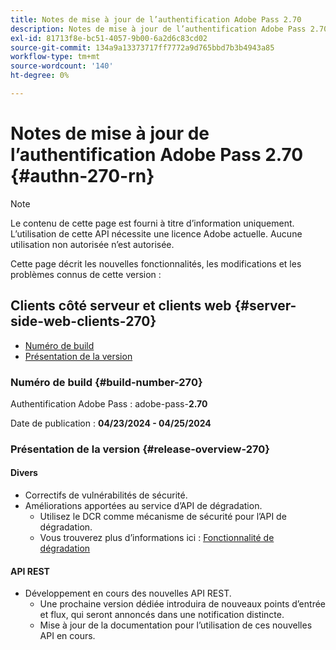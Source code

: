 ```yaml
---
title: Notes de mise à jour de l’authentification Adobe Pass 2.70
description: Notes de mise à jour de l’authentification Adobe Pass 2.70
exl-id: 81713f8e-bc51-4057-9b00-6a2d6c83cd02
source-git-commit: 134a9a13373717ff7772a9d765bbd7b3b4943a85
workflow-type: tm+mt
source-wordcount: '140'
ht-degree: 0%

---
```


# Notes de mise à jour de l’authentification Adobe Pass 2.70 {#authn-270-rn}

>[!NOTE]
>
>Le contenu de cette page est fourni à titre d’information uniquement. L’utilisation de cette API nécessite une licence Adobe actuelle. Aucune utilisation non autorisée n’est autorisée.

Cette page décrit les nouvelles fonctionnalités, les modifications et les problèmes connus de cette version :

## Clients côté serveur et clients web {#server-side-web-clients-270}

* [Numéro de build](#build-number-270)
* [Présentation de la version](#release-overview-270)

### Numéro de build {#build-number-270}

Authentification Adobe Pass : adobe-pass-**2.70**

Date de publication : **04/23/2024 - 04/25/2024**

### Présentation de la version {#release-overview-270}

#### Divers

* Correctifs de vulnérabilités de sécurité.
* Améliorations apportées au service d’API de dégradation.
   * Utilisez le DCR comme mécanisme de sécurité pour l’API de dégradation.
   * Vous trouverez plus d’informations ici : [Fonctionnalité de dégradation](../integration-guide-programmers/features-premium/degraded-access/degradation-feature.md)

#### API REST

* Développement en cours des nouvelles API REST.
   * Une prochaine version dédiée introduira de nouveaux points d’entrée et flux, qui seront annoncés dans une notification distincte.
   * Mise à jour de la documentation pour l’utilisation de ces nouvelles API en cours.
